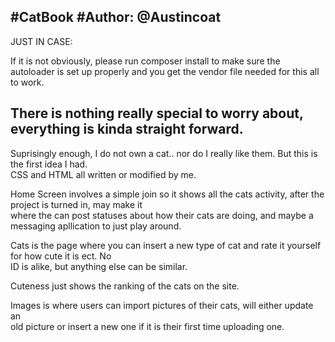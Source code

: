 #CatBook
#Author: @Austincoat  
--
JUST IN CASE:

If it is not obviously, please run composer install to make sure the autoloader is set up  properly and you get the vendor file needed for this all to work. 

There is nothing really special to worry about, everything is kinda straight forward. 
--


Suprisingly enough, I do not own a cat.. nor do I really like them. But this is the first idea I had.   
CSS and HTML all written or modified by me.  


Home Screen involves a simple join so it shows all the cats activity, after the project is turned in, may make it   
where the can post statuses about how their cats are doing, and maybe a messaging apllication to just play around.  

Cats is the page where you can insert a new type of cat and rate it yourself for how cute it is ect. No   
ID is alike, but anything else can be similar. 

Cuteness just shows the ranking of the cats on the site.  

Images is where users can import pictures of their cats, will either update an   
old picture or insert a new one if it is their first time uploading one.
